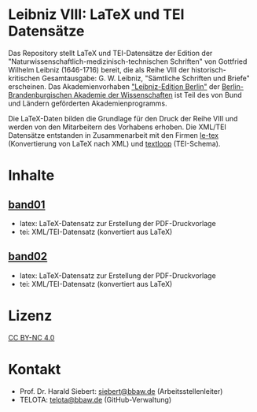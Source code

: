 # Leibniz VIII: LaTeX und TEI Datensätze

Das Repository stellt LaTeX und TEI-Datensätze der Edition der "Naturwissenschaftlich-medizinisch-technischen Schriften" von Gottfried Wilhelm Leibniz (1646-1716) bereit, die als Reihe VIII der historisch-kritischen Gesamtausgabe: G. W. Leibniz, "Sämtliche Schriften und Briefe" erscheinen. Das Akademienvorhaben ["Leibniz-Edition Berlin"](http://leibniz-berlin.bbaw.de/) der [Berlin-Brandenburgischen Akademie der Wissenschaften](https://www.bbaw.de/) ist Teil des von Bund und Ländern geförderten Akademienprogramms.

Die LaTeX-Daten bilden die Grundlage für den Druck der Reihe VIII und werden von den Mitarbeitern des Vorhabens erhoben. Die XML/TEI Datensätze entstanden in Zusammenarbeit mit den Firmen [le-tex](https://www.le-tex.de/de/index.html) (Konvertierung von LaTeX nach XML) und [textloop](https://textloop.de/) (TEI-Schema).

# Inhalte

## [band01](https://github.com/telota/LeibnizVIII-LaTeX_TEI/tree/main/band01)

* latex: LaTeX-Datensatz zur Erstellung der PDF-Druckvorlage
* tei: XML/TEI-Datensatz (konvertiert aus LaTeX)

## [band02](https://github.com/telota/LeibnizVIII-LaTeX_TEI/tree/main/band02)

* latex: LaTeX-Datensatz zur Erstellung der PDF-Druckvorlage
* tei: XML/TEI-Datensatz (konvertiert aus LaTeX)

# Lizenz

[CC BY-NC 4.0](https://creativecommons.org/licenses/by-nc/4.0/)

# Kontakt

* Prof. Dr. Harald Siebert: siebert@bbaw.de (Arbeitsstellenleiter)
* TELOTA: telota@bbaw.de (GitHub-Verwaltung)
